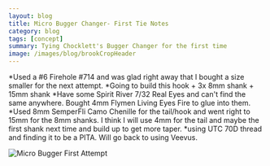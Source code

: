 ```yaml
---
layout: blog
title: Micro Bugger Changer- First Tie Notes
category: blog
tags: [concept]  
summary: Tying Chocklett's Bugger Changer for the first time
image: /images/blog/brookCropHeader
---
```

*Used a #6 Firehole #714 and was glad right away that I bought a size smaller for the next attempt.
*Going to build this hook + 3x 8mm shank + 15mm shank
*Have some Spirit River 7/32 Real Eyes and can't find the same anywhere.  Bought 4mm Flymen Living Eyes Fire to glue into them.
*Used 8mm SemperFli Camo Chenille for the tail/hook and went right to 15mm for the 8mm shanks.  I think I will use 4mm for the tail and maybe the first shank next time and build up to get more taper.
*using UTC 70D thread and finding it to be a PITA.  Will go back to using Veevus.

![Micro Bugger First Attempt](https://effectiveflybox.github.io/images/posts/01212024-microBuggerChangerAttempt01.jpg)